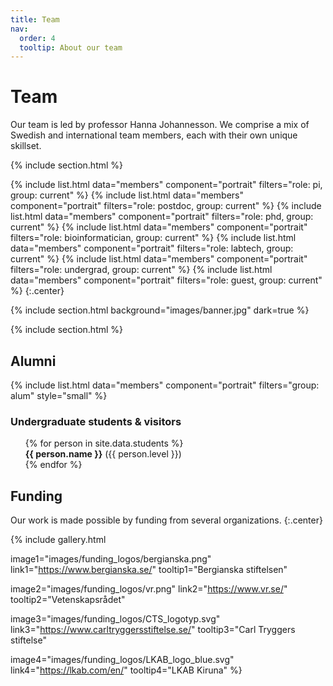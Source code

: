 ```yaml
---
title: Team
nav:
  order: 4
  tooltip: About our team
---
```


# <i class="fas fa-users"></i>Team

Our team is led by professor Hanna Johannesson. We comprise a mix of Swedish and international team members, each with their own unique skillset.

{% include section.html %}

{%
  include list.html
  data="members"
  component="portrait"
  filters="role: pi, group: current"
%}
{%
  include list.html
  data="members"
  component="portrait"
  filters="role: postdoc, group: current"
%}
{%
  include list.html
  data="members"
  component="portrait"
  filters="role: phd, group: current"
%}
{%
  include list.html
  data="members"
  component="portrait"
  filters="role: bioinformatician, group: current"
%}
{%
  include list.html
  data="members"
  component="portrait"
  filters="role: labtech, group: current"
%}
{%
  include list.html
  data="members"
  component="portrait"
  filters="role: undergrad, group: current"
%}
{%
  include list.html
  data="members"
  component="portrait"
  filters="role: guest, group: current"
%}
{:.center}

{% include section.html background="images/banner.jpg" dark=true %}

{% include section.html %}


## Alumni
{%
  include list.html
  data="members"
  component="portrait"
  filters="group: alum"
  style="small"
%}

### Undergraduate students & visitors
<ul style="list-style: none;">
  {% for person in site.data.students %}
      <li><b>{{ person.name }}</b> ({{ person.level }})</li>
  {% endfor %}
</ul>


## Funding

Our work is made possible by funding from several organizations.
{:.center}

{%
  include gallery.html

  image1="images/funding_logos/bergianska.png"
  link1="https://www.bergianska.se/"
  tooltip1="Bergianska stiftelsen"

  image2="images/funding_logos/vr.png"
  link2="https://www.vr.se/"
  tooltip2="Vetenskapsrådet"

  image3="images/funding_logos/CTS_logotyp.svg"
  link3="https://www.carltryggersstiftelse.se/"
  tooltip3="Carl Tryggers stiftelse"

  image4="images/funding_logos/LKAB_logo_blue.svg"
  link4="https://lkab.com/en/"
  tooltip4="LKAB Kiruna"
%}
